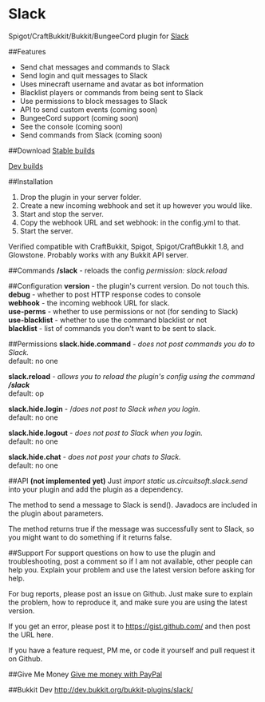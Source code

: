 Slack
===========

Spigot/CraftBukkit/Bukkit/BungeeCord plugin for [Slack](https://slack.com)

##Features
* Send chat messages and commands to Slack
* Send login and quit messages to Slack
* Uses minecraft username and avatar as bot information
* Blacklist players or commands from being sent to Slack
* Use permissions to block messages to Slack
* API to send custom events (coming soon)
* BungeeCord support (coming soon)
* See the console (coming soon)
* Send commands from Slack (coming soon)

##Download
[Stable builds](http://dev.bukkit.org/bukkit-plugins/slack/files/)  

[Dev builds](https://github.com/CircuitSoftGroup/SlackBukkit/releases)

##Installation
1. Drop the plugin in your server folder.
2. Create a new incoming webhook and set it up however you would like.
3. Start and stop the server.
4. Copy the webhook URL and set webhook: in the config.yml to that.
5. Start the server.

Verified compatible with CraftBukkit, Spigot, Spigot/CraftBukkit 1.8, and Glowstone. Probably works with any Bukkit API server.

##Commands
**/slack** - reloads the config
_permission: slack.reload_

##Configuration
**version** - the plugin's current version. Do not touch this.  
**debug** - whether to post HTTP response codes to console  
**webhook** - the incoming webhook URL for slack.  
**use-perms** - whether to use permissions or not (for sending to Slack)  
**use-blacklist** - whether to use the command blacklist or not  
**blacklist** - list of commands you don't want to be sent to slack.  

##Permissions
**slack.hide.command** - _does not post commands you do to Slack._  
default: no one  

**slack.reload** - _allows you to reload the plugin's config using the command **/slack**_  
default: op  

**slack.hide.login** - /_does not post to Slack when you login._  
default: no one  

**slack.hide.logout** - _does not post to Slack when you login._  
default: no one  

**slack.hide.chat** - _does not post your chats to Slack._  
default: no one  

##API
**(not implemented yet)**
Just _import static us.circuitsoft.slack.send_ into your plugin and add the plugin as a dependency. 

The method to send a message to Slack is send(). Javadocs are included in the plugin about parameters. 

The method returns true if the message was successfully sent to Slack, so you might want to do something if it returns false.

##Support
For support questions on how to use the plugin and troubleshooting, post a comment so if I am not available, other people can help you. Explain your problem and use the latest version before asking for help.

For bug reports, please post an issue on Github. Just make sure to explain the problem, how to reproduce it, and make sure you are using the latest version.

If you get an error, please post it to https://gist.github.com/ and then post the URL here.

If you have a feature request, PM me, or code it yourself and pull request it on Github.

##Give Me Money
[Give me money with PayPal](https://www.paypal.com/cgi-bin/webscr?return=https%3A%2F%2Fgithub.com%2FCircuitSoftGroup%2FSlackMC%2F&cn=Add+special+instructions+to+the+addon+author%28s%29&business=circuitsoft%40outlook.com&bn=PP-DonationsBF%3Abtn_donateCC_LG.gif%3ANonHosted&cancel_return=https%3A%2F%2Fgithub.com%2FCircuitSoftGroup%2FSlackMC%2F&lc=US&item_name=Slack+%28from+GitHub.com%29&cmd=_donations&rm=1&no_shipping=1&currency_code=USD)

##Bukkit Dev
http://dev.bukkit.org/bukkit-plugins/slack/
